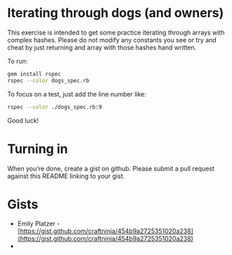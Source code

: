 Iterating through dogs (and owners)
===

This exercise is intended to get some practice iterating through
arrays with complex hashes. Please do not modify any constants you see
or try and cheat by just returning and array with those hashes hand
written.

To run:

```bash
gem install rspec
rspec --color dogs_spec.rb
```

To focus on a test, just add the line number like:

```bash
rspec --color ./dogs_spec.rb:9
```

Good luck!

Turning in
===

When you're done, create a gist on github. Please submit a pull request against this README linking to your gist.

Gists
===
* Emily Platzer - [https://gist.github.com/craftninja/454b9a2725351020a238](https://gist.github.com/craftninja/454b9a2725351020a238)
* 
